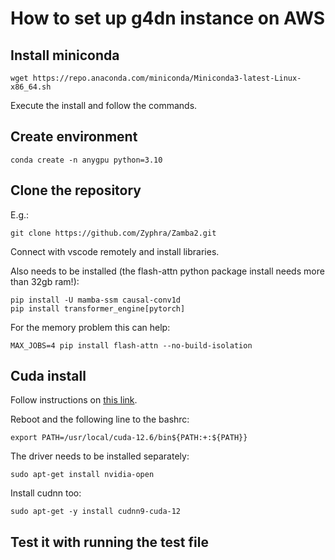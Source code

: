 # How to set up g4dn instance on AWS

## Install miniconda

```
wget https://repo.anaconda.com/miniconda/Miniconda3-latest-Linux-x86_64.sh
```

Execute the install and follow the commands.

## Create environment

```
conda create -n anygpu python=3.10
```

## Clone the repository

E.g.:

```
git clone https://github.com/Zyphra/Zamba2.git
```

Connect with vscode remotely and install libraries.

Also needs to be installed (the flash-attn python package install needs more than 32gb ram!): 

```
pip install -U mamba-ssm causal-conv1d
pip install transformer_engine[pytorch]
```

For the memory problem this can help:
```
MAX_JOBS=4 pip install flash-attn --no-build-isolation
```


## Cuda install

Follow instructions on [this link](https://docs.nvidia.com/cuda/cuda-installation-guide-linux/index.html#network-repo-installation-for-ubuntu).

Reboot and the following line to the bashrc:

```
export PATH=/usr/local/cuda-12.6/bin${PATH:+:${PATH}}
```

The driver needs to be installed separately:
```
sudo apt-get install nvidia-open
```

Install cudnn too:
```
sudo apt-get -y install cudnn9-cuda-12
```

## Test it with running the test file



